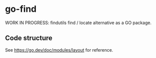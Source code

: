 # go-find

WORK IN PROGRESS: findutils find / locate alternative as a GO package.

## Code structure

See <https://go.dev/doc/modules/layout> for reference.
